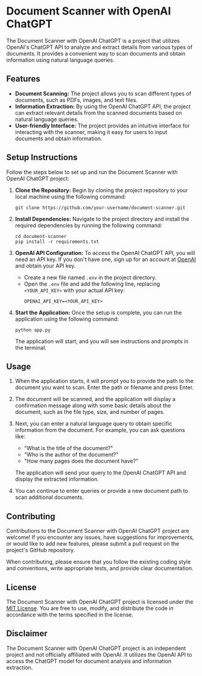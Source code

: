 # Document Scanner with OpenAI ChatGPT

The Document Scanner with OpenAI ChatGPT is a project that utilizes OpenAI's ChatGPT API to analyze and extract details from various types of documents. It provides a convenient way to scan documents and obtain information using natural language queries.

## Features

- **Document Scanning:** The project allows you to scan different types of documents, such as PDFs, images, and text files.
- **Information Extraction:** By using the OpenAI ChatGPT API, the project can extract relevant details from the scanned documents based on natural language queries.
- **User-friendly Interface:** The project provides an intuitive interface for interacting with the scanner, making it easy for users to input documents and obtain information.

## Setup Instructions

Follow the steps below to set up and run the Document Scanner with OpenAI ChatGPT project:

1. **Clone the Repository:** Begin by cloning the project repository to your local machine using the following command:
    ```
    git clone https://github.com/your-username/document-scanner.git
    ```

2. **Install Dependencies:** Navigate to the project directory and install the required dependencies by running the following command:
    ```
    cd document-scanner
    pip install -r requirements.txt
    ```

3. **OpenAI API Configuration:** To access the OpenAI ChatGPT API, you will need an API key. If you don't have one, sign up for an account at [OpenAI](https://openai.com/) and obtain your API key.

    - Create a new file named `.env` in the project directory.
    - Open the `.env` file and add the following line, replacing `<YOUR_API_KEY>` with your actual API key:
        ```
        OPENAI_API_KEY=<YOUR_API_KEY>
        ```

4. **Start the Application:** Once the setup is complete, you can run the application using the following command:
    ```
    python app.py
    ```

    The application will start, and you will see instructions and prompts in the terminal.

## Usage

1. When the application starts, it will prompt you to provide the path to the document you want to scan. Enter the path or filename and press Enter.

2. The document will be scanned, and the application will display a confirmation message along with some basic details about the document, such as the file type, size, and number of pages.

3. Next, you can enter a natural language query to obtain specific information from the document. For example, you can ask questions like:
    - "What is the title of the document?"
    - "Who is the author of the document?"
    - "How many pages does the document have?"

    The application will send your query to the OpenAI ChatGPT API and display the extracted information.

4. You can continue to enter queries or provide a new document path to scan additional documents.

## Contributing

Contributions to the Document Scanner with OpenAI ChatGPT project are welcome! If you encounter any issues, have suggestions for improvements, or would like to add new features, please submit a pull request on the project's GitHub repository.

When contributing, please ensure that you follow the existing coding style and conventions, write appropriate tests, and provide clear documentation.

## License

The Document Scanner with OpenAI ChatGPT project is licensed under the [MIT License](LICENSE). You are free to use, modify, and distribute the code in accordance with the terms specified in the license.

## Disclaimer

The Document Scanner with OpenAI ChatGPT project is an independent project and not officially affiliated with OpenAI. It utilizes the OpenAI API to access the ChatGPT model for document analysis and information extraction.

